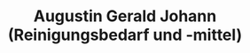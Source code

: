 ---
title: "Augustin Gerald Johann (Reinigungsbedarf und -mittel)"
url: /klagenfurt-am-woerthersee/augustin-gerald-johann-reinigungsbedarf-und-mittel/
shop: Dorfladen
---